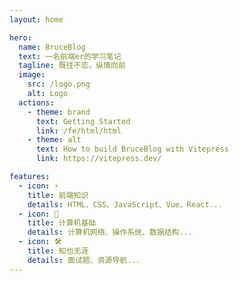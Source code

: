 ```yaml
---
layout: home

hero:
  name: BruceBlog
  text: 一名前端er的学习笔记
  tagline: 既往不恋，纵情向前
  image:
    src: /logo.png
    alt: Logo
  actions:
    - theme: brand
      text: Getting Started
      link: /fe/html/html
    - theme: alt
      text: How to build BruceBlog with Vitepress
      link: https://vitepress.dev/

features:
  - icon: ⚡️
    title: 前端知识
    details: HTML、CSS、JavaScript、Vue、React...
  - icon: 🖖
    title: 计算机基础
    details: 计算机网络、操作系统、数据结构...
  - icon: 🛠️
    title: 知也无涯
    details: 面试题、资源导航...
---
```

